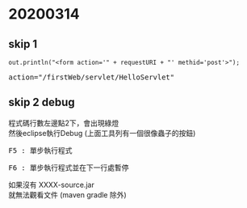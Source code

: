 # 20200314

## skip 1
`out.println("<form action='" + requestURI + "' methid='post'>");`
<pre>
action="/firstWeb/servlet/HelloServlet"   
</pre>    

## skip 2 debug 
程式碼行數左邊點2下，會出現綠燈 <br>
然後eclipse執行Debug (上面工具列有一個很像蟲子的按鈕)<br>
<pre>
F5 : 單步執行程式
</pre>
<pre>
F6 : 單步執行程式並在下一行處暫停
</pre>
如果沒有 XXXX-source.jar <br>
就無法觀看文件 (maven gradle 除外)

